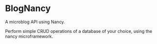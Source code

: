 # BlogNancy
A microblog API using Nancy.

Perform simple CRUD operations of a database of your choice, using the nancy microframework.
